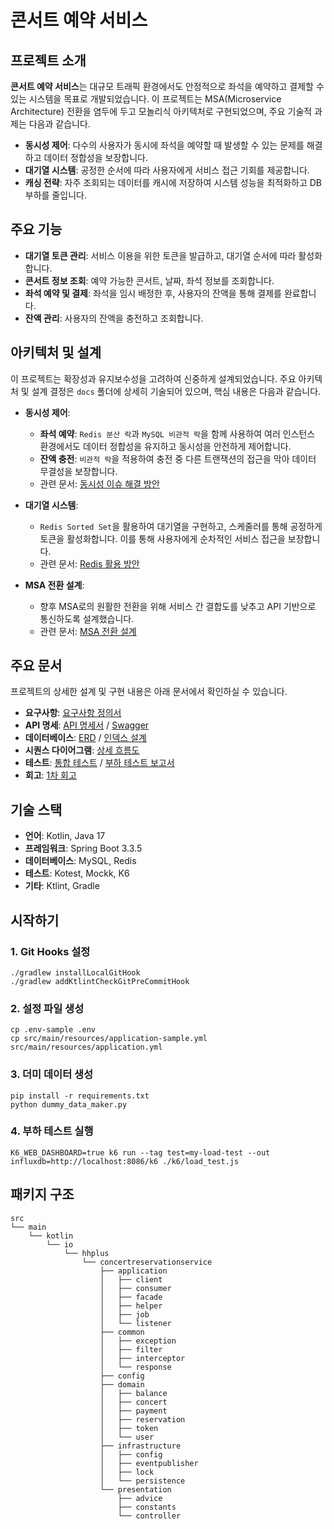 # 콘서트 예약 서비스

## 프로젝트 소개

**콘서트 예약 서비스**는 대규모 트래픽 환경에서도 안정적으로 좌석을 예약하고 결제할 수 있는 시스템을 목표로 개발되었습니다. 이 프로젝트는 MSA(Microservice Architecture) 전환을 염두에 두고 모놀리식 아키텍처로 구현되었으며, 주요 기술적 과제는 다음과 같습니다.

- **동시성 제어**: 다수의 사용자가 동시에 좌석을 예약할 때 발생할 수 있는 문제를 해결하고 데이터 정합성을 보장합니다.
- **대기열 시스템**: 공정한 순서에 따라 사용자에게 서비스 접근 기회를 제공합니다.
- **캐싱 전략**: 자주 조회되는 데이터를 캐시에 저장하여 시스템 성능을 최적화하고 DB 부하를 줄입니다.

## 주요 기능

- **대기열 토큰 관리**: 서비스 이용을 위한 토큰을 발급하고, 대기열 순서에 따라 활성화합니다.
- **콘서트 정보 조회**: 예약 가능한 콘서트, 날짜, 좌석 정보를 조회합니다.
- **좌석 예약 및 결제**: 좌석을 임시 배정한 후, 사용자의 잔액을 통해 결제를 완료합니다.
- **잔액 관리**: 사용자의 잔액을 충전하고 조회합니다.

##  아키텍처 및 설계

이 프로젝트는 확장성과 유지보수성을 고려하여 신중하게 설계되었습니다. 주요 아키텍처 및 설계 결정은 `docs` 폴더에 상세히 기술되어 있으며, 핵심 내용은 다음과 같습니다.

- **동시성 제어**:
  - **좌석 예약**: `Redis 분산 락`과 `MySQL 비관적 락`을 함께 사용하여 여러 인스턴스 환경에서도 데이터 정합성을 유지하고 동시성을 안전하게 제어합니다.
  - **잔액 충전**: `비관적 락`을 적용하여 충전 중 다른 트랜잭션의 접근을 막아 데이터 무결성을 보장합니다.
  - 관련 문서: [동시성 이슈 해결 방안](./docs/concurrency/concurrency.md)

- **대기열 시스템**:
  - `Redis Sorted Set`을 활용하여 대기열을 구현하고, 스케줄러를 통해 공정하게 토큰을 활성화합니다. 이를 통해 사용자에게 순차적인 서비스 접근을 보장합니다.
  - 관련 문서: [Redis 활용 방안](./docs/redis/redis.md)

- **MSA 전환 설계**:
  - 향후 MSA로의 원활한 전환을 위해 서비스 간 결합도를 낮추고 API 기반으로 통신하도록 설계했습니다.
  - 관련 문서: [MSA 전환 설계](./docs/convert-MSA/explain.md)

## 주요 문서

프로젝트의 상세한 설계 및 구현 내용은 아래 문서에서 확인하실 수 있습니다.

- **요구사항**: [요구사항 정의서](./docs/요구사항정의서.md)
- **API 명세**: [API 명세서](./docs/api-spec/api-spec.md) / [Swagger](https://app.swaggerhub.com/apis/dongjinyoo/reservation-concert/1.0.0)
- **데이터베이스**: [ERD](./docs/erd/erd.png) / [인덱스 설계](./docs/database-index/index.md)
- **시퀀스 다이어그램**: [상세 흐름도](./docs/sequence-diagram/sequence.md)
- **테스트**: [통합 테스트](./docs/integration-test/통합테스트.md) / [부하 테스트 보고서](./docs/load-test/부하테스트보고서.md)
- **회고**: [1차 회고](./docs/retrospect/1차회고.md)

##  기술 스택

- **언어**: Kotlin, Java 17
- **프레임워크**: Spring Boot 3.3.5
- **데이터베이스**: MySQL, Redis
- **테스트**: Kotest, Mockk, K6
- **기타**: Ktlint, Gradle

##  시작하기

### 1. Git Hooks 설정

```shell
./gradlew installLocalGitHook
./gradlew addKtlintCheckGitPreCommitHook
```

### 2. 설정 파일 생성

```shell
cp .env-sample .env
cp src/main/resources/application-sample.yml src/main/resources/application.yml
```

### 3. 더미 데이터 생성

```shell
pip install -r requirements.txt
python dummy_data_maker.py
```

### 4. 부하 테스트 실행

```shell
K6_WEB_DASHBOARD=true k6 run --tag test=my-load-test --out influxdb=http://localhost:8086/k6 ./k6/load_test.js
```

## 패키지 구조

```
src
└── main
    └── kotlin
        └── io
            └── hhplus
                └── concertreservationservice
                    ├── application
                    │   ├── client
                    │   ├── consumer
                    │   ├── facade
                    │   ├── helper
                    │   ├── job
                    │   └── listener
                    ├── common
                    │   ├── exception
                    │   ├── filter
                    │   ├── interceptor
                    │   └── response
                    ├── config
                    ├── domain
                    │   ├── balance
                    │   ├── concert
                    │   ├── payment
                    │   ├── reservation
                    │   ├── token
                    │   └── user
                    ├── infrastructure
                    │   ├── config
                    │   ├── eventpublisher
                    │   ├── lock
                    │   └── persistence
                    └── presentation
                        ├── advice
                        ├── constants
                        └── controller
```
